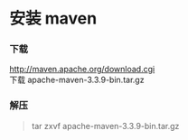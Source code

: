 # 安装 maven

### 下载
http://maven.apache.org/download.cgi	
下载 apache-maven-3.3.9-bin.tar.gz

### 解压
>tar zxvf apache-maven-3.3.9-bin.tar.gz